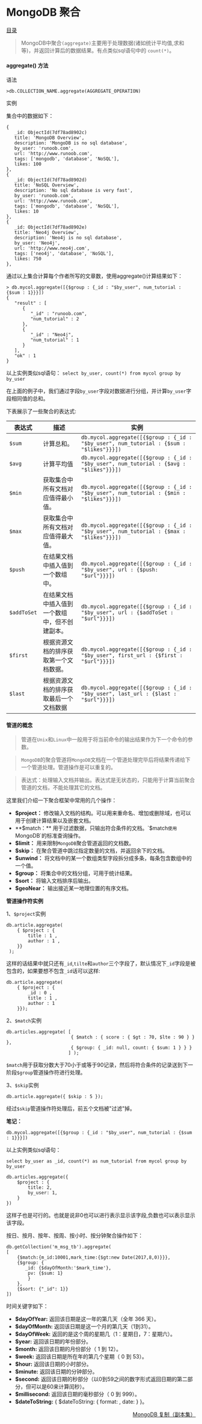 # 						MongoDB 聚合

[目录](README.md)

> MongoDB中聚合`(aggregate)`主要用于处理数据(诸如统计平均值,求和等)，并返回计算后的数据结果。有点类似sql语句中的 `count(*)`。

#### aggregate() 方法

语法
```mongodb
>db.COLLECTION_NAME.aggregate(AGGREGATE_OPERATION)
```

实例

集合中的数据如下：
```mongodb
{
   _id: ObjectId(7df78ad8902c)
   title: 'MongoDB Overview',
   description: 'MongoDB is no sql database',
   by_user: 'runoob.com',
   url: 'http://www.runoob.com',
   tags: ['mongodb', 'database', 'NoSQL'],
   likes: 100
},
{
   _id: ObjectId(7df78ad8902d)
   title: 'NoSQL Overview',
   description: 'No sql database is very fast',
   by_user: 'runoob.com',
   url: 'http://www.runoob.com',
   tags: ['mongodb', 'database', 'NoSQL'],
   likes: 10
},
{
   _id: ObjectId(7df78ad8902e)
   title: 'Neo4j Overview',
   description: 'Neo4j is no sql database',
   by_user: 'Neo4j',
   url: 'http://www.neo4j.com',
   tags: ['neo4j', 'database', 'NoSQL'],
   likes: 750
},
```

通过以上集合计算每个作者所写的文章数，使用aggregate()计算结果如下：
```mongodb
> db.mycol.aggregate([{$group : {_id : "$by_user", num_tutorial : {$sum : 1}}}])
{
   "result" : [
      {
         "_id" : "runoob.com",
         "num_tutorial" : 2
      },
      {
         "_id" : "Neo4j",
         "num_tutorial" : 1
      }
   ],
   "ok" : 1
}
```
以上实例类似sql语句： `select by_user, count(*) from mycol group by by_user`

在上面的例子中，我们通过字段`by_user`字段对数据进行分组，并计算`by_user`字段相同值的总和。

下表展示了一些聚合的表达式:

|表达式	|描述		|实例
|-------|-----------|-----------------------------
|`$sum`	|计算总和。	|`db.mycol.aggregate([{$group : {_id : "$by_user", num_tutorial : {$sum : "$likes"}}}])`
|`$avg`	|计算平均值	|`db.mycol.aggregate([{$group : {_id : "$by_user", num_tutorial : {$avg : "$likes"}}}])`
|`$min`	|获取集合中所有文档对应值得最小值。	|`db.mycol.aggregate([{$group : {_id : "$by_user", num_tutorial : {$min : "$likes"}}}])`
|`$max`	|获取集合中所有文档对应值得最大值。	|`db.mycol.aggregate([{$group : {_id : "$by_user", num_tutorial : {$max : "$likes"}}}])`
|`$push`	|在结果文档中插入值到一个数组中。	|`db.mycol.aggregate([{$group : {_id : "$by_user", url : {$push: "$url"}}}])`
|`$addToSet`	|在结果文档中插入值到一个数组中，但不创建副本。	|`db.mycol.aggregate([{$group : {_id : "$by_user", url : {$addToSet : "$url"}}}])`
|`$first`	|根据资源文档的排序获取第一个文档数据。	|`db.mycol.aggregate([{$group : {_id : "$by_user", first_url : {$first : "$url"}}}])`
|`$last`	|根据资源文档的排序获取最后一个文档数据	|`db.mycol.aggregate([{$group : {_id : "$by_user", last_url : {$last : "$url"}}}])`

#### 管道的概念

> 管道在`Unix`和`Linux`中一般用于将当前命令的输出结果作为下一个命令的参数。

> `MongoDB`的聚合管道将`MongoDB`文档在一个管道处理完毕后将结果传递给下一个管道处理。管道操作是可以重复的。

> 表达式：处理输入文档并输出。表达式是无状态的，只能用于计算当前聚合管道的文档，不能处理其它的文档。

这里我们介绍一下聚合框架中常用的几个操作：

* **$project：** 修改输入文档的结构。可以用来重命名、增加或删除域，也可以用于创建计算结果以及嵌套文档。
* **$match：** 用于过滤数据，只输出符合条件的文档。`$match`使用`MongoDB`的标准查询操作。
* **$limit：** 用来限制`MongoDB`聚合管道返回的文档数。
* **$skip：** 在聚合管道中跳过指定数量的文档，并返回余下的文档。
* **$unwind：** 将文档中的某一个数组类型字段拆分成多条，每条包含数组中的一个值。
* **$group：** 将集合中的文档分组，可用于统计结果。
* **$sort：** 将输入文档排序后输出。
* **$geoNear：** 输出接近某一地理位置的有序文档。

__管道操作符实例__

1、`$project`实例
```mongodb
db.article.aggregate(
    { $project : {
        title : 1 ,
        author : 1 ,
    }}
 );
```
这样的话结果中就只还有`_id`,`tilte`和`author`三个字段了，默认情况下`_id`字段是被包含的，如果要想不包含`_id`话可以这样:
```mongdb
db.article.aggregate(
    { $project : {
        _id : 0 ,
        title : 1 ,
        author : 1
    }});
```
2、`$match`实例
```mongodb
db.articles.aggregate( [
                        { $match : { score : { $gt : 70, $lte : 90 } } },
                        { $group: { _id: null, count: { $sum: 1 } } }
                       ] );
```
`$match`用于获取分数大于70小于或等于90记录，然后将符合条件的记录送到下一阶段`$group`管道操作符进行处理。

3、`$skip`实例
```mongodb
db.article.aggregate({ $skip : 5 });
```
经过`$skip`管道操作符处理后，前五个文档被"过滤"掉。


__笔记：__
```mongodb
db.mycol.aggregate([{$group : {_id : "$by_user", num_tutorial : {$sum : 1}}}])
```
以上实例类似sql语句：
```mysql
select by_user as _id, count(*) as num_tutorial from mycol group by by_user
```
```mongodb
db.articles.aggregate({
    $project : {
        title: 2,
        by_user: 1,
    }
})
```
这样子也是可行的。也就是说非0也可以进行表示显示该字段,负数也可以表示显示该字段。

按日、按月、按年、按周、按小时、按分钟聚合操作如下：
```mongodb
db.getCollection('m_msg_tb').aggregate(
[
    {$match:{m_id:10001,mark_time:{$gt:new Date(2017,8,0)}}},
    {$group: {
       _id: {$dayOfMonth:'$mark_time'},
        pv: {$sum: 1}
        }
    },
    {$sort: {"_id": 1}}
])
```

时间关键字如下：

* **$dayOfYear:** 返回该日期是这一年的第几天（全年 366 天）。
* **$dayOfMonth:** 返回该日期是这一个月的第几天（1到31）。
* **$dayOfWeek:** 返回的是这个周的星期几（1：星期日，7：星期六）。
* **$year:** 返回该日期的年份部分。
* **$month:**  返回该日期的月份部分（ 1 到 12）。
* **$week:**  返回该日期是所在年的第几个星期（ 0 到 53）。
* **$hour:**  返回该日期的小时部分。
* **$minute:** 返回该日期的分钟部分。
* **$second:** 返回该日期的秒部分（以0到59之间的数字形式返回日期的第二部分，但可以是60来计算闰秒）。
* **$millisecond:** 返回该日期的毫秒部分（ 0 到 999）。
* **$dateToString:**  { $dateToString: { format: , date: } }。


<a href="replication.md" style="float: right;">MongoDB 复制（副本集）</a>